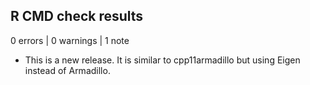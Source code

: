 ## R CMD check results

0 errors | 0 warnings | 1 note

* This is a new release. It is similar to cpp11armadillo but using Eigen instead of Armadillo.
